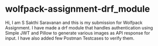 # wolfpack-assignment-drf_module
Hi, I am S Sakthi Saravanan and this is my submission for Wolfpack Assignment. I have made a drf module that handles authentication using Simple JWT and Pillow to generate various images as API response for input. I have also added few Postman Testcases to verify them.  
